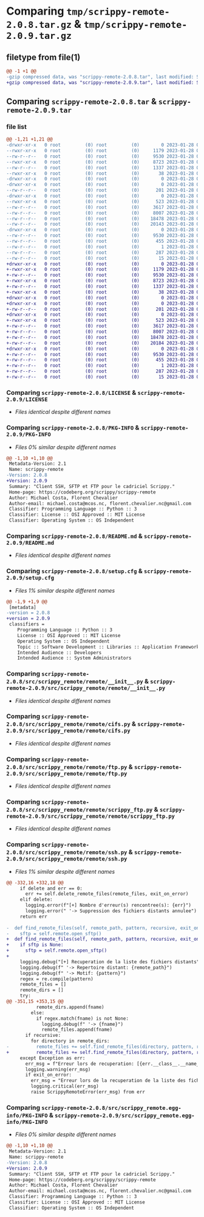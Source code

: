 # Comparing `tmp/scrippy-remote-2.0.8.tar.gz` & `tmp/scrippy-remote-2.0.9.tar.gz`

## filetype from file(1)

```diff
@@ -1 +1 @@
-gzip compressed data, was "scrippy-remote-2.0.8.tar", last modified: Sat Jan 28 02:01:04 2023, max compression
+gzip compressed data, was "scrippy-remote-2.0.9.tar", last modified: Sat Jan 28 02:06:57 2023, max compression
```

## Comparing `scrippy-remote-2.0.8.tar` & `scrippy-remote-2.0.9.tar`

### file list

```diff
@@ -1,21 +1,21 @@
-drwxr-xr-x   0 root         (0) root         (0)        0 2023-01-28 02:01:04.381749 scrippy-remote-2.0.8/
--rwxr-xr-x   0 root         (0) root         (0)     1179 2023-01-28 02:00:13.000000 scrippy-remote-2.0.8/LICENSE
--rw-r--r--   0 root         (0) root         (0)     9530 2023-01-28 02:01:04.381749 scrippy-remote-2.0.8/PKG-INFO
--rwxr-xr-x   0 root         (0) root         (0)     8723 2023-01-28 02:00:13.000000 scrippy-remote-2.0.8/README.md
--rw-r--r--   0 root         (0) root         (0)     1337 2023-01-28 02:01:04.382749 scrippy-remote-2.0.8/setup.cfg
--rwxr-xr-x   0 root         (0) root         (0)       38 2023-01-28 02:00:13.000000 scrippy-remote-2.0.8/setup.py
-drwxr-xr-x   0 root         (0) root         (0)        0 2023-01-28 02:01:04.375749 scrippy-remote-2.0.8/src/
-drwxr-xr-x   0 root         (0) root         (0)        0 2023-01-28 02:01:04.377749 scrippy-remote-2.0.8/src/scrippy_remote/
--rw-r--r--   0 root         (0) root         (0)      201 2023-01-28 02:00:13.000000 scrippy-remote-2.0.8/src/scrippy_remote/__init__.py
-drwxr-xr-x   0 root         (0) root         (0)        0 2023-01-28 02:01:04.380749 scrippy-remote-2.0.8/src/scrippy_remote/remote/
--rwxr-xr-x   0 root         (0) root         (0)      523 2023-01-28 02:00:13.000000 scrippy-remote-2.0.8/src/scrippy_remote/remote/__init__.py
--rw-r--r--   0 root         (0) root         (0)     3617 2023-01-28 02:00:13.000000 scrippy-remote-2.0.8/src/scrippy_remote/remote/cifs.py
--rw-r--r--   0 root         (0) root         (0)     8007 2023-01-28 02:00:13.000000 scrippy-remote-2.0.8/src/scrippy_remote/remote/ftp.py
--rw-r--r--   0 root         (0) root         (0)    18478 2023-01-28 02:00:13.000000 scrippy-remote-2.0.8/src/scrippy_remote/remote/scrippy_ftp.py
--rw-r--r--   0 root         (0) root         (0)    20143 2023-01-28 02:00:13.000000 scrippy-remote-2.0.8/src/scrippy_remote/remote/ssh.py
-drwxr-xr-x   0 root         (0) root         (0)        0 2023-01-28 02:01:04.379749 scrippy-remote-2.0.8/src/scrippy_remote.egg-info/
--rw-r--r--   0 root         (0) root         (0)     9530 2023-01-28 02:01:04.000000 scrippy-remote-2.0.8/src/scrippy_remote.egg-info/PKG-INFO
--rw-r--r--   0 root         (0) root         (0)      455 2023-01-28 02:01:04.000000 scrippy-remote-2.0.8/src/scrippy_remote.egg-info/SOURCES.txt
--rw-r--r--   0 root         (0) root         (0)        1 2023-01-28 02:01:04.000000 scrippy-remote-2.0.8/src/scrippy_remote.egg-info/dependency_links.txt
--rw-r--r--   0 root         (0) root         (0)      287 2023-01-28 02:01:04.000000 scrippy-remote-2.0.8/src/scrippy_remote.egg-info/requires.txt
--rw-r--r--   0 root         (0) root         (0)       15 2023-01-28 02:01:04.000000 scrippy-remote-2.0.8/src/scrippy_remote.egg-info/top_level.txt
+drwxr-xr-x   0 root         (0) root         (0)        0 2023-01-28 02:06:57.228089 scrippy-remote-2.0.9/
+-rwxr-xr-x   0 root         (0) root         (0)     1179 2023-01-28 02:06:06.000000 scrippy-remote-2.0.9/LICENSE
+-rw-r--r--   0 root         (0) root         (0)     9530 2023-01-28 02:06:57.228089 scrippy-remote-2.0.9/PKG-INFO
+-rwxr-xr-x   0 root         (0) root         (0)     8723 2023-01-28 02:06:06.000000 scrippy-remote-2.0.9/README.md
+-rw-r--r--   0 root         (0) root         (0)     1337 2023-01-28 02:06:57.229089 scrippy-remote-2.0.9/setup.cfg
+-rwxr-xr-x   0 root         (0) root         (0)       38 2023-01-28 02:06:06.000000 scrippy-remote-2.0.9/setup.py
+drwxr-xr-x   0 root         (0) root         (0)        0 2023-01-28 02:06:57.223089 scrippy-remote-2.0.9/src/
+drwxr-xr-x   0 root         (0) root         (0)        0 2023-01-28 02:06:57.225089 scrippy-remote-2.0.9/src/scrippy_remote/
+-rw-r--r--   0 root         (0) root         (0)      201 2023-01-28 02:06:06.000000 scrippy-remote-2.0.9/src/scrippy_remote/__init__.py
+drwxr-xr-x   0 root         (0) root         (0)        0 2023-01-28 02:06:57.228089 scrippy-remote-2.0.9/src/scrippy_remote/remote/
+-rwxr-xr-x   0 root         (0) root         (0)      523 2023-01-28 02:06:06.000000 scrippy-remote-2.0.9/src/scrippy_remote/remote/__init__.py
+-rw-r--r--   0 root         (0) root         (0)     3617 2023-01-28 02:06:06.000000 scrippy-remote-2.0.9/src/scrippy_remote/remote/cifs.py
+-rw-r--r--   0 root         (0) root         (0)     8007 2023-01-28 02:06:06.000000 scrippy-remote-2.0.9/src/scrippy_remote/remote/ftp.py
+-rw-r--r--   0 root         (0) root         (0)    18478 2023-01-28 02:06:06.000000 scrippy-remote-2.0.9/src/scrippy_remote/remote/scrippy_ftp.py
+-rw-r--r--   0 root         (0) root         (0)    20184 2023-01-28 02:06:06.000000 scrippy-remote-2.0.9/src/scrippy_remote/remote/ssh.py
+drwxr-xr-x   0 root         (0) root         (0)        0 2023-01-28 02:06:57.226089 scrippy-remote-2.0.9/src/scrippy_remote.egg-info/
+-rw-r--r--   0 root         (0) root         (0)     9530 2023-01-28 02:06:57.000000 scrippy-remote-2.0.9/src/scrippy_remote.egg-info/PKG-INFO
+-rw-r--r--   0 root         (0) root         (0)      455 2023-01-28 02:06:57.000000 scrippy-remote-2.0.9/src/scrippy_remote.egg-info/SOURCES.txt
+-rw-r--r--   0 root         (0) root         (0)        1 2023-01-28 02:06:57.000000 scrippy-remote-2.0.9/src/scrippy_remote.egg-info/dependency_links.txt
+-rw-r--r--   0 root         (0) root         (0)      287 2023-01-28 02:06:57.000000 scrippy-remote-2.0.9/src/scrippy_remote.egg-info/requires.txt
+-rw-r--r--   0 root         (0) root         (0)       15 2023-01-28 02:06:57.000000 scrippy-remote-2.0.9/src/scrippy_remote.egg-info/top_level.txt
```

### Comparing `scrippy-remote-2.0.8/LICENSE` & `scrippy-remote-2.0.9/LICENSE`

 * *Files identical despite different names*

### Comparing `scrippy-remote-2.0.8/PKG-INFO` & `scrippy-remote-2.0.9/PKG-INFO`

 * *Files 0% similar despite different names*

```diff
@@ -1,10 +1,10 @@
 Metadata-Version: 2.1
 Name: scrippy-remote
-Version: 2.0.8
+Version: 2.0.9
 Summary: "Client SSH, SFTP et FTP pour le cadriciel Scrippy."
 Home-page: https://codeberg.org/scrippy/scrippy-remote
 Author: Michael Costa, Florent Chevalier
 Author-email: michael.costa@mcos.nc, florent.chevalier.nc@gmail.com
 Classifier: Programming Language :: Python :: 3
 Classifier: License :: OSI Approved :: MIT License
 Classifier: Operating System :: OS Independent
```

### Comparing `scrippy-remote-2.0.8/README.md` & `scrippy-remote-2.0.9/README.md`

 * *Files identical despite different names*

### Comparing `scrippy-remote-2.0.8/setup.cfg` & `scrippy-remote-2.0.9/setup.cfg`

 * *Files 1% similar despite different names*

```diff
@@ -1,9 +1,9 @@
 [metadata]
-version = 2.0.8
+version = 2.0.9
 classifiers = 
 	Programming Language :: Python :: 3
 	License :: OSI Approved :: MIT License
 	Operating System :: OS Independent
 	Topic :: Software Development :: Libraries :: Application Frameworks
 	Intended Audience :: Developers
 	Intended Audience :: System Administrators
```

### Comparing `scrippy-remote-2.0.8/src/scrippy_remote/remote/__init__.py` & `scrippy-remote-2.0.9/src/scrippy_remote/remote/__init__.py`

 * *Files identical despite different names*

### Comparing `scrippy-remote-2.0.8/src/scrippy_remote/remote/cifs.py` & `scrippy-remote-2.0.9/src/scrippy_remote/remote/cifs.py`

 * *Files identical despite different names*

### Comparing `scrippy-remote-2.0.8/src/scrippy_remote/remote/ftp.py` & `scrippy-remote-2.0.9/src/scrippy_remote/remote/ftp.py`

 * *Files identical despite different names*

### Comparing `scrippy-remote-2.0.8/src/scrippy_remote/remote/scrippy_ftp.py` & `scrippy-remote-2.0.9/src/scrippy_remote/remote/scrippy_ftp.py`

 * *Files identical despite different names*

### Comparing `scrippy-remote-2.0.8/src/scrippy_remote/remote/ssh.py` & `scrippy-remote-2.0.9/src/scrippy_remote/remote/ssh.py`

 * *Files 1% similar despite different names*

```diff
@@ -332,16 +332,18 @@
     if delete and err == 0:
       err += self.delete_remote_files(remote_files, exit_on_error)
     elif delete:
       logging.error(f"[+] Nombre d'erreur(s) rencontree(s): {err}")
       logging.error(" '-> Suppression des fichiers distants annulee")
     return err
 
-  def find_remote_files(self, remote_path, pattern, recursive, exit_on_error):
-    sftp = self.remote.open_sftp()
+  def find_remote_files(self, remote_path, pattern, recursive, exit_on_error, sftp=None):
+    if sftp is None:
+      sftp = self.remote.open_sftp()
+
     logging.debug("[+] Recuperation de la liste des fichiers distants")
     logging.debug(f" '-> Repertoire distant: {remote_path}")
     logging.debug(f" '-> Motif: {pattern}")
     regex = re.compile(pattern)
     remote_files = []
     remote_dirs = []
     try:
@@ -351,15 +353,15 @@
           remote_dirs.append(fname)
         else:
           if regex.match(fname) is not None:
             logging.debug(f" '-> {fname}")
             remote_files.append(fname)
       if recursive:
         for directory in remote_dirs:
-          remote_files += self.find_remote_files(directory, pattern, recursive, exit_on_error)
+          remote_files += self.find_remote_files(directory, pattern, recursive, exit_on_error, sftp)
     except Exception as err:
       err_msg = f"Erreur lors de recuperation: [{err.__class__.__name__}] {err}"
       logging.warning(err_msg)
       if exit_on_error:
         err_msg = "Erreur lors de la recuperation de la liste des fichiers et exit_on_error positionnee a True: Arret immediat."
         logging.critical(err_msg)
         raise ScrippyRemoteError(err_msg) from err
```

### Comparing `scrippy-remote-2.0.8/src/scrippy_remote.egg-info/PKG-INFO` & `scrippy-remote-2.0.9/src/scrippy_remote.egg-info/PKG-INFO`

 * *Files 0% similar despite different names*

```diff
@@ -1,10 +1,10 @@
 Metadata-Version: 2.1
 Name: scrippy-remote
-Version: 2.0.8
+Version: 2.0.9
 Summary: "Client SSH, SFTP et FTP pour le cadriciel Scrippy."
 Home-page: https://codeberg.org/scrippy/scrippy-remote
 Author: Michael Costa, Florent Chevalier
 Author-email: michael.costa@mcos.nc, florent.chevalier.nc@gmail.com
 Classifier: Programming Language :: Python :: 3
 Classifier: License :: OSI Approved :: MIT License
 Classifier: Operating System :: OS Independent
```

